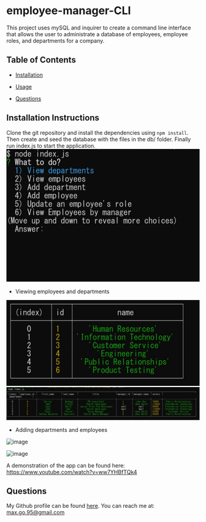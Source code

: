 # employee-manager-CLI



This project uses mySQL and inquirer to create a command line interface that allows the user to administrate a database of employees, employee roles, and departments for a company.

## Table of Contents

* [Installation](#installation)

* [Usage](#usage)

* [Questions](#questions)


## Installation Instructions <a name="installation"></a>
Clone the git repository and install the dependencies using ```npm install```. Then create and seed the database with the files in the db/ folder. Finally run index.js to start the application.
![img](https://github.com/smg061/employee-manager-CLI/blob/main/img/2021-05-22%2023_31_33-MINGW64__c_Users_smg061_Desktop_working_directory_12-MySQL_employee-manager-CLI.jpg?raw=true)
* Viewing employees and departments

![img](https://github.com/smg061/employee-manager-CLI/blob/main/img/2021-05-22%2023_31_46-MINGW64__c_Users_smg061_Desktop_working_directory_12-MySQL_employee-manager-CLI.jpg?raw=true)
![img](https://github.com/smg061/employee-manager-CLI/blob/main/img/2021-05-22%2023_32_38-MINGW64__c_Users_smg061_Desktop_working_directory_12-MySQL_employee-manager-CLI.jpg?raw=true)

* Adding departments and employees

![image](https://user-images.githubusercontent.com/47426171/119248485-168fbe00-bb57-11eb-8c13-300bb089de49.png)

![image](https://user-images.githubusercontent.com/47426171/119248497-1f808f80-bb57-11eb-8588-4aa276613848.png)




A demonstration of the app can be found here: https://www.youtube.com/watch?v=ww7YHBfTQk4


## Questions <a name="questions"></a>
My Github profile can be found [here](https://github.com/smg061). 
You can reach me at: max.go.95@gmail.com

